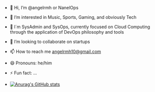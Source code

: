 - 👋 Hi, I’m @angelrmh or NanelOps
- 👀 I’m interested in Music, Sports, Gaming, and obviously Tech
- 🌱 I´m SysAdmin and SysOps, currently focused on Cloud Computing through the application of DevOps philosophy and tools
- 💞️ I’m looking to collaborate on startups
- 📫 How to reach me angelrmh10@gmail.com
- 😄 Pronouns: he/him
- ⚡ Fun fact: ...

- [![Anurag's GitHub stats](https://github-readme-stats.vercel.app/api?username=angelrmh)](https://github.com/anuraghazra/github-readme-stats)

<!---
angelrmh/angelrmh is a ✨ special ✨ repository because its `README.md` (this file) appears on your GitHub profile.
You can click the Preview link to take a look at your changes.
--->
